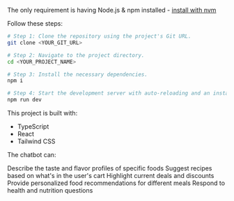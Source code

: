 
The only requirement is having Node.js & npm installed - [install with nvm](https://github.com/nvm-sh/nvm#installing-and-updating)

Follow these steps:

```sh
# Step 1: Clone the repository using the project's Git URL.
git clone <YOUR_GIT_URL>

# Step 2: Navigate to the project directory.
cd <YOUR_PROJECT_NAME>

# Step 3: Install the necessary dependencies.
npm i

# Step 4: Start the development server with auto-reloading and an instant preview.
npm run dev
```


This project is built with:
- TypeScript
- React
- Tailwind CSS

The chatbot can:

Describe the taste and flavor profiles of specific foods
Suggest recipes based on what's in the user's cart
Highlight current deals and discounts
Provide personalized food recommendations for different meals
Respond to health and nutrition questions
